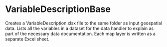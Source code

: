 # VariableDescriptionBase
Creates a VariableDescription.xlsx file to the same folder as input geospatial data. Lists all the variables in a dataset for the data handler to explain as part of the necessary data documentation. Each map layer is written as a separate Excel sheet.
